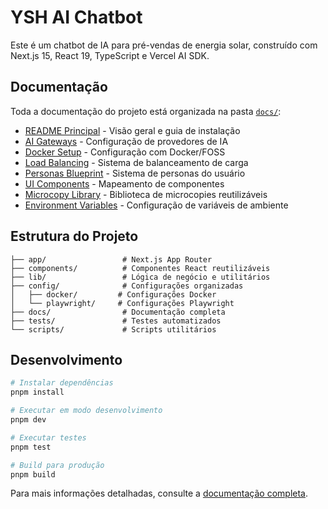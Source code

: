 # YSH AI Chatbot

Este é um chatbot de IA para pré-vendas de energia solar, construído com Next.js 15, React 19, TypeScript e Vercel AI SDK.

## Documentação

Toda a documentação do projeto está organizada na pasta [`docs/`](./docs/):

- [README Principal](./docs/README.md) - Visão geral e guia de instalação
- [AI Gateways](./docs/AI_GATEWAYS_README.md) - Configuração de provedores de IA
- [Docker Setup](./docs/DOCKER_SETUP.md) - Configuração com Docker/FOSS
- [Load Balancing](./docs/LOAD_BALANCING_README.md) - Sistema de balanceamento de carga
- [Personas Blueprint](./docs/PERSONAS_BLUEPRINT.md) - Sistema de personas do usuário
- [UI Components](./docs/UI_COMPONENTS_MAPPING.md) - Mapeamento de componentes
- [Microcopy Library](./docs/MICROCOPY_LIBRARY.md) - Biblioteca de microcopies reutilizáveis
- [Environment Variables](./docs/env.md) - Configuração de variáveis de ambiente

## Estrutura do Projeto

```text
├── app/                 # Next.js App Router
├── components/          # Componentes React reutilizáveis
├── lib/                 # Lógica de negócio e utilitários
├── config/              # Configurações organizadas
│   ├── docker/         # Configurações Docker
│   └── playwright/     # Configurações Playwright
├── docs/                # Documentação completa
├── tests/               # Testes automatizados
└── scripts/             # Scripts utilitários
```

## Desenvolvimento

```bash
# Instalar dependências
pnpm install

# Executar em modo desenvolvimento
pnpm dev

# Executar testes
pnpm test

# Build para produção
pnpm build
```

Para mais informações detalhadas, consulte a [documentação completa](./docs/README.md).
